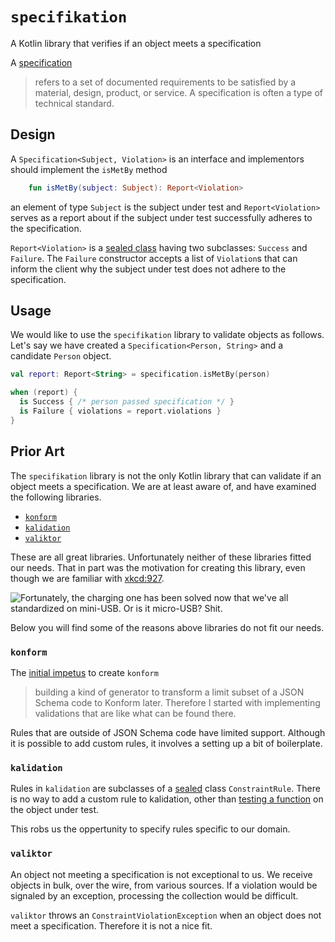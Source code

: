 # `specifikation`
A Kotlin library that verifies if an object meets a specification

A [specification][wikipedia:specification]

> refers to a set of documented requirements to be satisfied by a material, design, product, or service. A specification is often a type of technical standard. 

## Design
A `Specification<Subject, Violation>` is an interface and implementors should implement the `isMetBy` method

```kotlin
    fun isMetBy(subject: Subject): Report<Violation>
```

an element of type `Subject` is the subject under test and `Report<Violation>` serves as a report about if the subject under test successfully adheres to the specification.

`Report<Violation>` is a [sealed class][kotlin:sealed-class] having two subclasses: `Success` and `Failure`. The `Failure` constructor accepts a list of `Violation`s that can inform the client why the subject under test does not adhere to the specification.

## Usage
We would like to use the `specifikation` library to validate objects as follows. Let's say we have created a `Specification<Person, String>` and a candidate `Person` object.

```kotlin
val report: Report<String> = specification.isMetBy(person)

when (report) {
  is Success { /* person passed specification */ }
  is Failure { violations = report.violations }
}
```

## Prior Art
The `specifikation` library is not the only Kotlin library that can validate if an object meets a specification. We are at least aware of, and have examined the following libraries.

* [`konform`][library:konform]
* [`kalidation`][library:kalidation]
* [`valiktor`][library:valiktor]

These are all great libraries. Unfortunately neither of these libraries fitted our needs. That in part was the motivation for creating this library, even though we are familiar with [xkcd:927][].

![Fortunately, the charging one has been solved now that we've all standardized on mini-USB. Or is it micro-USB? Shit.](https://imgs.xkcd.com/comics/standards.png)

Below you will find some of the reasons above libraries do not fit our needs.

### `konform`
The [initial impetus][konform:impetus] to create `konform`

> building a kind of generator to transform a limit subset of a JSON Schema code to Konform later. Therefore I started with implementing validations that are like what can be found there.

Rules that are outside of JSON Schema code have limited support. Although it is possible to add custom rules, it involves a setting up a bit of boilerplate.


### `kalidation`
Rules in `kalidation` are subclasses of a [sealed][kotlin:sealed-class] class `ConstraintRule`. There is no way to add a custom rule to kalidation, other than [testing a function][kalidation:issue:4] on the object under test.

This robs us the oppertunity to specify rules specific to our domain.

### `valiktor`
An object not meeting a specification is not exceptional to us. We receive objects in bulk, over the wire, from various sources. If a violation would be signaled by an exception, processing the collection would be difficult.

`valiktor` throws an `ConstraintViolationException` when an object does not meet a specification. Therefore it is not a nice fit.


[wikipedia:specification]: https://en.wikipedia.org/wiki/Specification_(technical_standard)
[kotlin:sealed-class]: https://kotlinlang.org/docs/reference/sealed-classes.html
[library:konform]: https://www.konform.io/
[library:kalidation]: https://github.com/rcapraro/kalidation
[library:valiktor]: https://github.com/valiktor/valiktor
[xkcd:927]: https://xkcd.com/927/
[konform:impetus]: https://github.com/konform-kt/konform/issues/4
[kalidation:issue:4]: https://github.com/rcapraro/kalidation/issues/4

